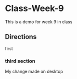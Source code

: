 # Class-Week-9
This is a demo for week 9 in class
 ## Directions
 first
 ### third section
My change made on desktop